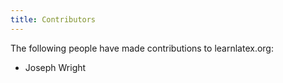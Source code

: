 ```yaml
---
title: Contributors
---
```


The following people have made contributions to learnlatex.org:

- Joseph Wright
